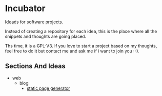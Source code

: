 Incubator
=========

Ideads for software projects.

Instead of creating a repository for each idea, this is the place where all the snippets and thoughts are going placed.

Ths time, it is a GPL-V3. If you love to start a project based on my thoughts, feel free to do it but contact me and ask me if i want to join you :-).

Sections And Ideas
------------------

* web
    * blog
        * [static page generator](https://github.com/stevleibelt/incubator/web/blog/static_page_generator/idea.md)
